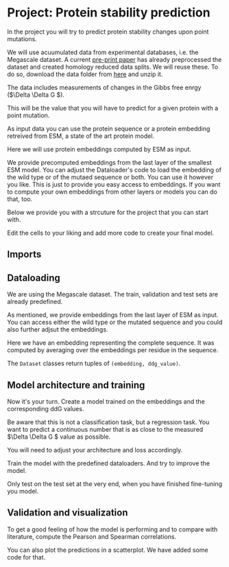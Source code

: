 # Project: Protein stability prediction
  

  
In the project you will try to predict protein stability changes upon point mutations. 
  
We will use acuumulated data from experimental databases, i.e. the Megascale dataset. A current [pre-print paper](https://www.ncbi.nlm.nih.gov/pmc/articles/PMC10402116/) has already preprocessed the dataset and created homology reduced data splits. We will reuse these. To do so, download the data folder from [here](https://polybox.ethz.ch/index.php/s/txvcb5jKy1A0TbY) and unzip it.  
  

  
The data includes measurements of changes in the Gibbs free enrgy ($\Delta \Delta G $). 
  
This will be the value that you will have to predict for a given protein with a point mutation. 
  
As input data you can use the protein sequence or a protein embedding retreived from ESM, a state of the art protein model.  
  

  
Here we will use protein embeddings computed by ESM as input. 
  
We provide precomputed embeddings from the last layer of the smallest ESM model. You can adjust the Dataloader's code to load the embedding of the wild type or of the mutaed sequence or both. You can use it however you like. This is just to provide you easy access to embeddings. If you want to compute your own embeddings from other layers or models you can do that, too. 
  

  
Below we provide you with a strcuture for the project that you can start with.  
  
Edit the cells to your liking and add more code to create your final model.  
## Imports  
## Dataloading
  

  
We are using the Megascale dataset. The train, validation and test sets are already predefined.  
  
As mentioned, we provide embeddings from the last layer of ESM as input. You can access either the wild type or the mutated sequence and you could also further adjsut the embeddings. 
  
Here we have an embedding representing the complete sequence. It was computed by averaging over the embeddings per residue in the sequence. 
  

  
The ``Dataset`` classes return tuples of ``(embedding, ddg_value)``.  
## Model architecture and training
  

  
Now it's your turn. Create a model trained on the embeddings and the corresponding ddG values.  
  
Be aware that this is not a classification task, but a regression task. You want to predict a continuous number that is as close to the measured $\Delta \Delta G $ value as possible.
  
You will need to adjust your architecture and loss accordingly.
  

  
Train the model with the predefined dataloaders. And try to improve the model. 
  
Only test on the test set at the very end, when you have finished fine-tuning you model.   
## Validation and visualization
  

  
To get a good feeling of how the model is performing and to compare with literature, compute the Pearson and Spearman correlations.
  
You can also plot the predictions in a scatterplot. We have added some code for that.   
